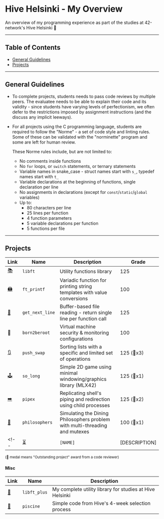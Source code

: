 # Hive Helsinki - My Overview

An overview of my programming experience as part of the studies at 42-network's Hive Helsinki 🐝

---

## Table of Contents

- [General Guidelines](#general-guidelines)
- [Projects](#projects)

---

## General Guidelines

- To complete projects, students needs to pass code reviews by multiple peers. The evaluatee needs to be able to explain their code and its validity - since students have varying levels of perfectionism, we often defer to the restrictions imposed by assignment instructions (and the discuss any implicit leeways).
- For all projects using the C programming language, students are required to follow the "Norme" - a set of code style and linting rules. Some of these can be validated with the "norminette" program and some are left for human review.  

  These Norme rules include, but are not limited to:
  - No comments inside functions
  - No `for` loops, or `switch` statements, or ternary statements
  - Variable names in snake_case - struct names start with `s_`, typedef names start with `t_`
  - Variable declarations at the beginning of functions, single declaration per line
  - No assignments in declarations (except for `const`/`static`/`global` variables)
  - Up to:
    - 80 characters per line
    - 25 lines per function
    - 4 function parameters
    - 5 variable declarations per function
    - 5 functions per file

---

<!-- #### Highlights

| Link                                                 | Name            | Description                                                                 | Grade   |
| ---------------------------------------------------- | --------------- | --------------------------------------------------------------------------- | ------- |
| [🕹️](https://github.com/EvAvKein/hive_so_long)       | `so_long`       | Simple 2D game using minimal windowing/graphics library (MLX42)             | 125     |
| [🧰](https://github.com/EvAvKein/hive_libft_full)    | `libft_full`    | Upgraded combination of `libft`, `ft_printf`, and `get_next_line`           | N/A     | -->

## Projects

| Link                                                 | Name            | Description                                                                 | Grade      |
| ---------------------------------------------------- | --------------- | --------------------------------------------------------------------------- | ---------- |
| [📚](https://github.com/EvAvKein/hive_libft)         | `libft`         | Utility functions library                                                   | 125        |
| [🖨️](https://github.com/EvAvKein/hive_ft_printf)     | `ft_printf`     | Variadic function for printing string templates with value conversions      | 100        |
| [📏](https://github.com/EvAvKein/hive_get_next_line) | `get_next_line` | Buffer-based file reading - return single line per function call            | 125        |
| 🚫                                                   | `born2beroot`   | Virtual machine security & monitoring configurations                        | 100        |
| [🔃](https://github.com/EvAvKein/hive_push_swap)     | `push_swap`     | Sorting lists with a specific and limited set of operations                 | 125 (🏅x3) |
| [🕹️](https://github.com/EvAvKein/hive_so_long)       | `so_long`       | Simple 2D game using minimal windowing/graphics library (MLX42)             | 125 (🏅x1) |
| [➡️](https://github.com/EvAvKein/hive_pipex)         | `pipex`         | Replicating shell's piping and redirection using child processes            | 125 (🏅x2) |
| [🍝](https://github.com/EvAvKein/hive_philosophers)  | `philosophers`  | Simulating the Dining Philosophers problem with multi-threading and mutexes | 100 (🏅x1) |
<!-- | [⏳](https://github.com/EvAvKein/hive_[NAME])   | `[NAME]`        | [DESCRIPTION]                                                          | ⏳      | -->
<sub>(🏅 medal means "Outstanding project" award from a code reviewer)</sub>

#### Misc

| Link                                                    | Name         | Description                                              |
| ------------------------------------------------------- | ------------ | -------------------------------------------------------- |
| [🧰](https://github.com/EvAvKein/hive_libft_plus)       | `libft_plus` | My complete utility library for studies at Hive Helsinki |
| [👶](https://github.com/EvAvKein/hive_piscine_july2024) | `piscine`    | Simple code from Hive's 4-week selection process         |
